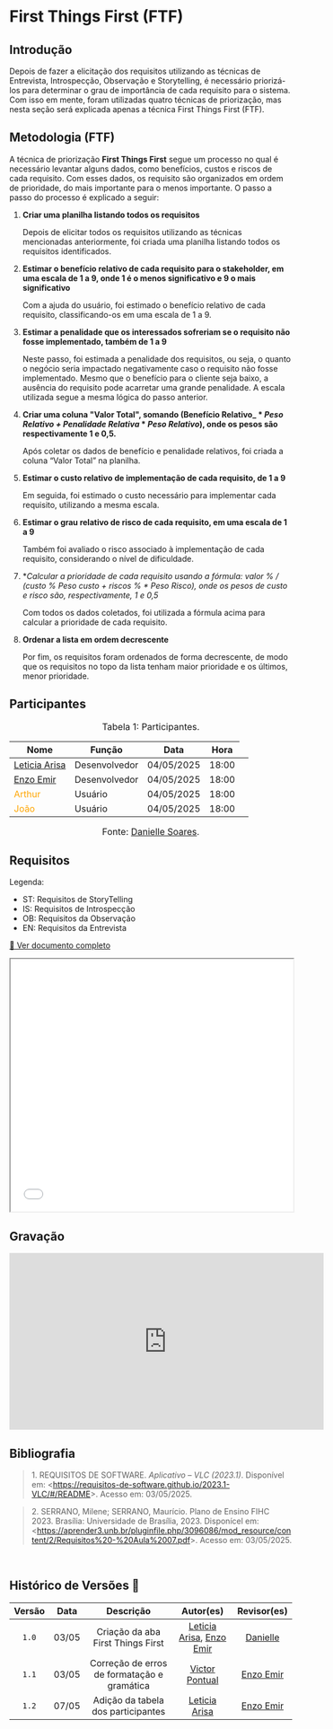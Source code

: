 # First Things First (FTF)

## Introdução

Depois de fazer a elicitação dos requisitos utilizando as técnicas de Entrevista, Introspecção, Observação e Storytelling, é necessário priorizá-los para determinar o grau de importância de cada requisito para o sistema. Com isso em mente, foram utilizadas quatro técnicas de priorização, mas nesta seção será explicada apenas a técnica First Things First (FTF).

## Metodologia (FTF)

A técnica de priorização **First Things First** segue um processo no qual é necessário levantar alguns dados, como benefícios, custos e riscos de cada requisito. Com esses dados, os requisito são organizados em ordem de prioridade, do mais importante para o menos importante. O passo a passo do processo é explicado a seguir:

1. **Criar uma planilha listando todos os requisitos**

    Depois de elicitar todos os requisitos utilizando as técnicas mencionadas anteriormente, foi criada uma planilha listando todos os requisitos identificados.
    
2. **Estimar o benefício relativo de cada requisito para o stakeholder, em uma escala de 1 a 9, onde 1 é o menos significativo e 9 o mais significativo**

    Com a ajuda do usuário, foi estimado o benefício relativo de cada requisito, classificando-os em uma escala de 1 a 9.

3. **Estimar a penalidade que os interessados sofreriam se o requisito não fosse implementado, também de 1 a 9**

    Neste passo, foi estimada a penalidade dos requisitos, ou seja, o quanto o negócio seria impactado negativamente caso o requisito não fosse implementado. Mesmo que o benefício para o cliente seja baixo, a ausência do requisito pode acarretar uma grande penalidade. A escala utilizada segue a mesma lógica do passo anterior.

4. **Criar uma coluna "Valor Total", somando (Benefício Relativo_ \* _Peso Relativo + Penalidade Relativa_ \* _Peso Relativo_), onde os pesos são respectivamente 1 e 0,5.**

    Após coletar os dados de benefício e penalidade relativos, foi criada a coluna “Valor Total” na planilha.

5. **Estimar o custo relativo de implementação de cada requisito, de 1 a 9**

    Em seguida, foi estimado o custo necessário para implementar cada requisito, utilizando a mesma escala.

6. **Estimar o grau relativo de risco de cada requisito, em uma escala de 1 a 9**

    Também foi avaliado o risco associado à implementação de cada requisito, considerando o nível de dificuldade.

7. **Calcular a prioridade de cada requisito usando a fórmula: valor % / (custo % *_Peso custo + riscos % *_ Peso Risco), onde os pesos de custo e risco são, respectivamente, 1 e 0,5**

    Com todos os dados coletados, foi utilizada a fórmula acima para calcular a prioridade de cada requisito.

8. **Ordenar a lista em ordem decrescente**

    Por fim, os requisitos foram ordenados de forma decrescente, de modo que os requisitos no topo da lista tenham maior prioridade e os últimos, menor prioridade.

## Participantes

<font size="3"><p style="text-align: center">Tabela 1: Participantes.</p></font>

<div align="center">

<table>
  <thead>
    <tr>
      <th>Nome</th>
      <th>Função</th>
      <th>Data</th>
      <th>Hora</th>
    </tr>
  </thead>
  <tbody>
    <tr>
      <td><a href="[Leticia Arisa](https://github.com/Leticia-Arisa-K-Higa)">Leticia Arisa</a></td>
      <td>Desenvolvedor</td>
      <td>04/05/2025</td>
      <td>18:00</td>
      <td></td>
    </tr>
    <tr>
      <td><a href="https://github.com/EnzoEmir">Enzo Emir</a></td>
      <td>Desenvolvedor</td>
      <td>04/05/2025</td>
      <td>18:00</td>
    </tr>
    <tr>
      <td><span style="color: orange;">Arthur</span></td>
      <td>Usuário</td>
      <td>04/05/2025</td>
      <td>18:00</td>
    </tr>
    <tr>
      <td><span style="color: orange;">João</span></td>
      <td>Usuário</td>
      <td>04/05/2025</td>
      <td>18:00</td>
    </tr>
  </tbody>
</table>

</div>


<font size="3"><p style="text-align: center">Fonte: [Danielle Soares](https://github.com/danielle-soaress).</p></font>

## Requisitos

Legenda: 

- ST: Requisitos de StoryTelling
- IS: Requisitos de Introspecção
- OB: Requisitos da Observação
- EN: Requisitos da Entrevista

<a href="../../../assets/first.pdf" target="_blank">📄 Ver documento completo</a>

<iframe src="../../../assets/first.pdf" width="100%" height="450px">
    Este navegador não suporta PDFs. Faça o download <a href="../../../assets/first.pdf">aqui</a>.
</iframe>

## Gravação
<p style="text-align: center">
<iframe width="560" height="315" src="https://www.youtube.com/embed/Ap0zkgflAmc?si=k1FRhfJmXG6NYgZM" title="YouTube video player" frameborder="0" allow="accelerometer; autoplay; clipboard-write; encrypted-media; gyroscope; picture-in-picture; web-share" referrerpolicy="strict-origin-when-cross-origin" allowfullscreen></iframe>
</p>

## Bibliografia

>  1.</a> REQUISITOS DE SOFTWARE. *Aplicativo – VLC (2023.1)*. Disponível em: <<https://requisitos-de-software.github.io/2023.1-VLC/#/README>>. Acesso em: 03/05/2025.

> 2.</a> SERRANO, Milene; SERRANO, Maurício. Plano de Ensino FIHC 2023. Brasília: Universidade de Brasília, 2023. Disponícel em: <<https://aprender3.unb.br/pluginfile.php/3096086/mod_resource/content/2/Requisitos%20-%20Aula%2007.pdf>>. Acesso em: 03/05/2025.


<br>

## Histórico de Versões 📅

| Versão | Data | Descrição | Autor(es) | Revisor(es) |
| :-: | :-: | :-: | :-: | :-: |
| `1.0`  | 03/05 | Criação da aba First Things First | [Leticia Arisa](https://github.com/Leticia-Arisa-K-Higa), [Enzo Emir](https://github.com/EnzoEmir) | [Danielle](https://github.com/danielle-soaress) |
| `1.1`  | 03/05 | Correção de erros de formatação e gramática | [Victor Pontual](https://github.com/VictorPontual) | [Enzo Emir](https://github.com/EnzoEmir) |
| `1.2`  | 07/05 | Adição da tabela dos participantes | [Leticia Arisa](https://github.com/Leticia-Arisa-K-Higa) | [Enzo Emir](https://github.com/EnzoEmir) |